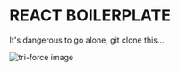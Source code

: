 # REACT BOILERPLATE

It's dangerous to go alone, git clone this...

![tri-force image](http://i.imgur.com/BNjZYEH.jpg)
